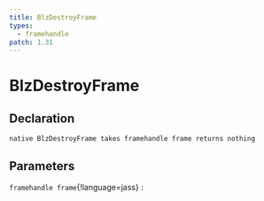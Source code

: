 ```yaml
---
title: BlzDestroyFrame
types:
  - framehandle
patch: 1.31
---
```


# BlzDestroyFrame

## Declaration

```jass
native BlzDestroyFrame takes framehandle frame returns nothing
```

## Parameters
`framehandle frame`{!language=jass}
: 
